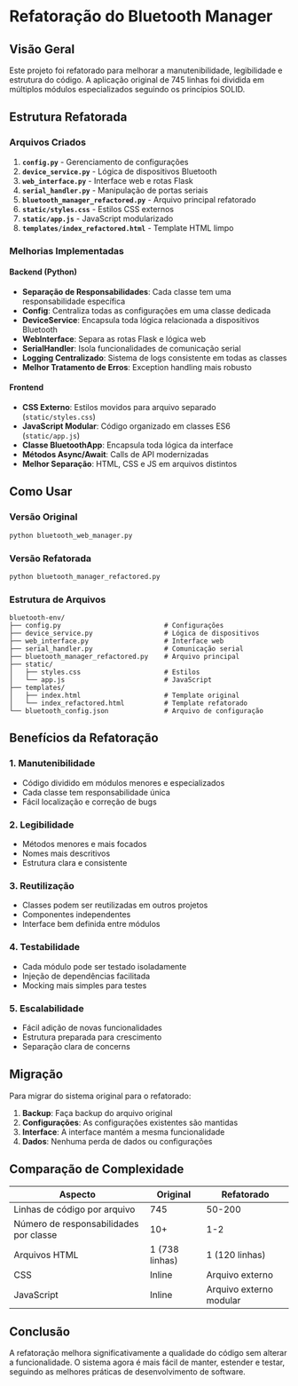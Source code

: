 # Refatoração do Bluetooth Manager

## Visão Geral

Este projeto foi refatorado para melhorar a manutenibilidade, legibilidade e estrutura do código. A aplicação original de 745 linhas foi dividida em múltiplos módulos especializados seguindo os princípios SOLID.

## Estrutura Refatorada

### Arquivos Criados

1. **`config.py`** - Gerenciamento de configurações
2. **`device_service.py`** - Lógica de dispositivos Bluetooth
3. **`web_interface.py`** - Interface web e rotas Flask
4. **`serial_handler.py`** - Manipulação de portas seriais
5. **`bluetooth_manager_refactored.py`** - Arquivo principal refatorado
6. **`static/styles.css`** - Estilos CSS externos
7. **`static/app.js`** - JavaScript modularizado
8. **`templates/index_refactored.html`** - Template HTML limpo

### Melhorias Implementadas

#### Backend (Python)

- **Separação de Responsabilidades**: Cada classe tem uma responsabilidade específica
- **Config**: Centraliza todas as configurações em uma classe dedicada
- **DeviceService**: Encapsula toda lógica relacionada a dispositivos Bluetooth
- **WebInterface**: Separa as rotas Flask e lógica web
- **SerialHandler**: Isola funcionalidades de comunicação serial
- **Logging Centralizado**: Sistema de logs consistente em todas as classes
- **Melhor Tratamento de Erros**: Exception handling mais robusto

#### Frontend

- **CSS Externo**: Estilos movidos para arquivo separado (`static/styles.css`)
- **JavaScript Modular**: Código organizado em classes ES6 (`static/app.js`)
- **Classe BluetoothApp**: Encapsula toda lógica da interface
- **Métodos Async/Await**: Calls de API modernizadas
- **Melhor Separação**: HTML, CSS e JS em arquivos distintos

## Como Usar

### Versão Original
```bash
python bluetooth_web_manager.py
```

### Versão Refatorada
```bash
python bluetooth_manager_refactored.py
```

### Estrutura de Arquivos

```
bluetooth-env/
├── config.py                          # Configurações
├── device_service.py                  # Lógica de dispositivos
├── web_interface.py                   # Interface web
├── serial_handler.py                  # Comunicação serial
├── bluetooth_manager_refactored.py    # Arquivo principal
├── static/
│   ├── styles.css                     # Estilos
│   └── app.js                         # JavaScript
├── templates/
│   ├── index.html                     # Template original
│   └── index_refactored.html          # Template refatorado
└── bluetooth_config.json              # Arquivo de configuração
```

## Benefícios da Refatoração

### 1. Manutenibilidade
- Código dividido em módulos menores e especializados
- Cada classe tem responsabilidade única
- Fácil localização e correção de bugs

### 2. Legibilidade
- Métodos menores e mais focados
- Nomes mais descritivos
- Estrutura clara e consistente

### 3. Reutilização
- Classes podem ser reutilizadas em outros projetos
- Componentes independentes
- Interface bem definida entre módulos

### 4. Testabilidade
- Cada módulo pode ser testado isoladamente
- Injeção de dependências facilitada
- Mocking mais simples para testes

### 5. Escalabilidade
- Fácil adição de novas funcionalidades
- Estrutura preparada para crescimento
- Separação clara de concerns

## Migração

Para migrar do sistema original para o refatorado:

1. **Backup**: Faça backup do arquivo original
2. **Configurações**: As configurações existentes são mantidas
3. **Interface**: A interface mantém a mesma funcionalidade
4. **Dados**: Nenhuma perda de dados ou configurações

## Comparação de Complexidade

| Aspecto | Original | Refatorado |
|---------|----------|------------|
| Linhas de código por arquivo | 745 | 50-200 |
| Número de responsabilidades por classe | 10+ | 1-2 |
| Arquivos HTML | 1 (738 linhas) | 1 (120 linhas) |
| CSS | Inline | Arquivo externo |
| JavaScript | Inline | Arquivo externo modular |

## Conclusão

A refatoração melhora significativamente a qualidade do código sem alterar a funcionalidade. O sistema agora é mais fácil de manter, estender e testar, seguindo as melhores práticas de desenvolvimento de software.